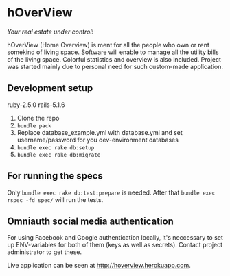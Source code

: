 # hOverView
*Your real estate under control!*

hOverView (Home Overview) is ment for all the people who own or rent somekind of living space.
Software will enable to manage all the utility bills of the living space. Colorful statistics and overview is also included.
Project was started mainly due to personal need for such custom-made application.

## Development setup

ruby-2.5.0
rails-5.1.6

1. Clone the repo
2. `bundle pack`
3. Replace database_example.yml with database.yml and set username/password for you dev-environment databases
4. `bundle exec rake db:setup`
5. `bundle exec rake db:migrate`

## For running the specs

Only `bundle exec rake db:test:prepare` is needed. After that `bundle exec rspec -fd spec/` will run the tests.

## Omniauth social media authentication

For using Facebook and Google authentication locally, it's neccessary to set up ENV-variables for both of them (keys as well as secrets).
Contact project administrator to get these.

Live application can be seen at http://hoverview.herokuapp.com.
